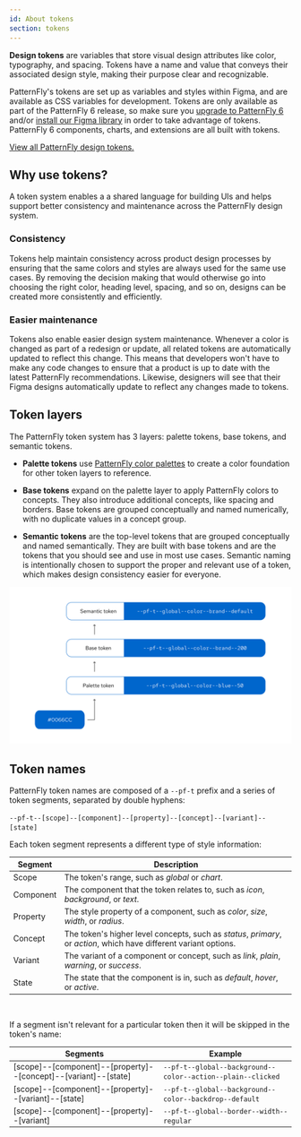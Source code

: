 ```yaml
---
id: About tokens
section: tokens
--- 
```


**Design tokens** are variables that store visual design attributes like color, typography, and spacing. Tokens have a name and value that conveys their associated design style, making their purpose clear and recognizable.

PatternFly's tokens are set up as variables and styles within Figma, and are available as CSS variables for development. Tokens are only available as part of the PatternFly 6 release, so make sure you [upgrade to PatternFly 6](/get-started/upgrade) and/or [install our Figma library](/get-started/design#figma-library) in order to take advantage of tokens. PatternFly 6 components, charts, and extensions are all built with tokens.

[View all PatternFly design tokens.](/tokens/all-patternfly-tokens)

## Why use tokens? 

A token system enables a a shared language for building UIs and helps support better consistency and maintenance across the PatternFly design system.

### Consistency 
Tokens help maintain consistency across product design processes by ensuring that the same colors and styles are always used for the same use cases. By removing the decision making that would otherwise go into choosing the right color, heading level, spacing, and so on, designs can be created more consistently and efficiently.

### Easier maintenance
Tokens also enable easier design system maintenance. Whenever a color is changed as part of a redesign or update, all related tokens are automatically updated to reflect this change. This means that developers won't have to make any code changes to ensure that a product is up to date with the latest PatternFly recommendations. Likewise, designers will see that their Figma designs automatically update to reflect any changes made to tokens.

## Token layers
The PatternFly token system has 3 layers: palette tokens, base tokens, and semantic tokens. 

* **Palette tokens** use [PatternFly color palettes](/design-foundations/colors#patternfly-palettes) to create a color foundation for other token layers to reference. 

* **Base tokens** expand on the palette layer to apply PatternFly colors to concepts. They also introduce additional concepts, like spacing and borders. Base tokens are grouped conceptually and named numerically, with no duplicate values in a concept group.

* **Semantic tokens** are the top-level tokens that are grouped conceptually and named semantically. They are built with base tokens and are the tokens that you should see and use in most use cases. Semantic naming is intentionally chosen to support the proper and relevant use of a token, which makes design consistency easier for everyone. 

![PatternFly token layer names for the same color value](./img/token-layers-example.png)

## Token names
PatternFly token names are composed of a `--pf-t` prefix and a series of token segments, separated by double hyphens:

`--pf-t--[scope]--[component]--[property]--[concept]--[variant]--[state]`

Each token segment represents a different type of style information: 

| **Segment** | **Description** |
| --- | --- |
| Scope | The token's range, such as *global* or *chart*.
| Component | The component that the token relates to, such as *icon*, *background*, or *text*.
| Property | The style property of a component, such as *color*, *size*, *width*, or *radius*.
| Concept | The token's higher level concepts, such as *status*, *primary*, or *action*, which have different variant options.
| Variant | The variant of a component or concept, such as *link*, *plain*, *warning*, or *success*.
| State | The state that the component is in, such as *default*, *hover*, or *active*.

<br />

If a segment isn't relevant for a particular token then it will be skipped in the token's name:

| **Segments** | **Example** |
| --- | --- |
| [scope]--[component]--[property]--[concept]--[variant]--[state] | `--pf-t--global--background--color--action--plain--clicked` |
| [scope]--[component]--[property]--[variant]--[state]  | `--pf-t--global--background--color--backdrop--default` |
| [scope]--[component]--[property]--[variant]  |  `--pf-t--global--border--width--regular`	|

<br />

